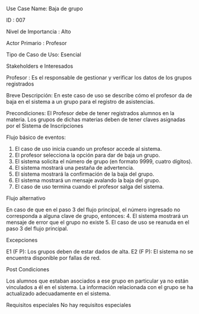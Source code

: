 Use Case Name: Baja de grupo

ID : 007

Nivel de Importancia : Alto

Actor Primario : Profesor 

Tipo de Caso de Uso: Esencial

Stakeholders e Interesados

Profesor : Es el responsable de gestionar y verificar los datos de los grupos registrados

Breve Descripción: En este caso de uso se describe cómo el profesor da de baja en el sistema a un grupo para el registro de asistencias.

Precondiciones: El Profesor debe de tener registrados alumnos en la materia.
Los grupos de dichas materias deben de tener claves asignadas por el Sistema de Inscripciones

Flujo básico de eventos:
 
1. 	El caso de uso inicia cuando un profesor accede al sistema.
2. 	El profesor selecciona la opción para dar de baja un grupo.
3. 	El sistema solicita el número de grupo (en formato 9999, cuatro dígitos).
4. 	El sistema mostrará una pestaña de advertencia.
5.	El sistema mostrará la confirmación de la baja del grupo.
6.	El sistema mostrará un mensaje avalando la baja del grupo.
7. 	El caso de uso termina cuando el profesor salga del sistema.
 
Flujo alternativo 
 
En caso de que en el paso 3 del flujo principal, el número ingresado no corresponda a alguna clave de grupo, entonces:
4.   El sistema mostrará un mensaje de error que el grupo no existe 
5.   El caso de uso se reanuda en el paso 3 del flujo principal.


Excepciones

E1 (F P): Los grupos deben de estar dados de alta.
E2 (F P): El sistema no se encuentra disponible por fallas de red.

  
Post Condiciones 

Los alumnos que estaban asociados a ese grupo en particular ya no están vinculados a él en el sistema.
La información relacionada con el grupo se ha actualizado adecuadamente en el sistema.

Requisitos especiales
No hay requisitos especiales
